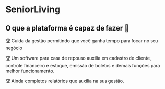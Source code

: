 # SeniorLiving

## O que a plataforma é capaz de fazer :checkered_flag:

:trophy: Cuida da gestão permitindo que você ganha tempo para focar no seu negócio

:trophy: Um software para casa de repouso auxilia em cadastro de cliente, controle financeiro e estoque, emissão de boletos e demais funções para melhor funcionamento.

:trophy: Ainda completos relatórios que auxilia na sua  gestão. 

